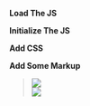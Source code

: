 **Load The JS**
<blockquote>
<script src="jquery.js" type="text/javascript"></script>
<script src="count.js" type="text/javascript"></script>
</blockquote>

**Initialize The JS**
<blockquote>
<script>
jQuery(document).ready(function($) {
  $('.box').count();
});
</script></blockquote>

**Add CSS**
<blockquote>
<style>
div.box{
position:relative; /* VERY IMPORTANT*/
}
</style></blockquote>

**Add Some Markup**
<blockquote>
<div class="box" count="398"><img src="email_folder.jpg"></div>
<div class="box" count="706"><img src="text_messages.jpg"></div></blockquote>
